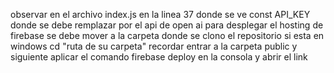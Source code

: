 observar en el archivo index.js en la linea 37 donde se ve const API_KEY donde se debe remplazar por el api de open ai
para desplegar el hosting de firebase se debe mover a la carpeta donde se clono el repositorio si esta en windows cd "ruta de su carpeta" recordar entrar a la carpeta public y siguiente aplicar el comando firebase deploy en la consola y abrir el link 
